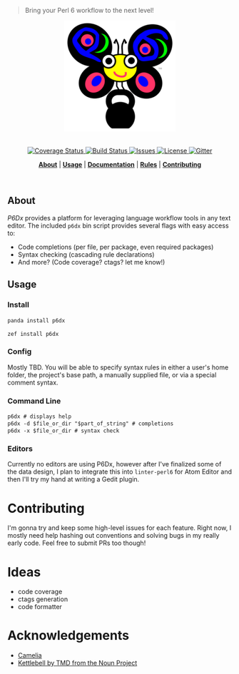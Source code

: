 > Bring your Perl 6 workflow to the next level!

<div align="center">
  <a href="http://github.com/madcapjake/p6dx">
    <img width=250px src="https://raw.githubusercontent.com/MadcapJake/p6dx/master/workout-camelia.png">
  </a>
</div>
<br>

<p align="center"><big>

</big></p>

<p align="center">

  <a href="https://coveralls.io/r/MadcapJake/p6dx">
    <img src="https://img.shields.io/coveralls/MadcapJake/p6dx.svg"
         alt="Coverage Status">
  </a>

  <a href="https://travis-ci.org/MadcapJake/p6dx">
    <img src="https://img.shields.io/travis/MadcapJake/p6dx.svg"
         alt="Build Status">
  </a>

  <a href="https://github.com/MadcapJake/p6dx/issues">
    <img src="https://img.shields.io/github/issues/MadcapJake/p6dx.svg"
         alt="Issues">
  </a>

  <a href="https://github.com/MadcapJake/p6dx/blob/master/LICENSE">
    <img src="https://img.shields.io/github/license/MadcapJake/p6dx.svg"
         alt="License">
  </a>

  <a href="https://gitter.im/MadcapJake/p6dx">
    <img src="https://img.shields.io/gitter/room/MadcapJake/p6dx.svg"
         alt="Gitter">
  </a>
</p>

<p align="center">
  <b><a href="#about">About</a></b>
  |
  <b><a href="#usage">Usage</a></b>
  |
  <b><a href="/docs/README.md">Documentation</a></b>
  |
  <b><a href="https://github.com/MadcapJake/p6dx/wiki#rules">Rules</a></b>
  |
  <b><a href="#contributing">Contributing</a></b>

</p>

<br>


## About

_P6Dx_ provides a platform for leveraging language workflow tools in any text editor.  The included `p6dx` bin script provides several flags with easy access to:

  * Code completions (per file, per package, even required packages)
  * Syntax checking (cascading rule declarations)
  * And more? (Code coverage? ctags? let me know!)

## Usage
### Install

```
panda install p6dx
```
```
zef install p6dx
```
### Config

Mostly TBD.  You will be able to specify syntax rules in either a user's home folder, the project's base path, a manually supplied file, or via a special comment syntax.

### Command Line
```shell
p6dx # displays help
p6dx -d $file_or_dir "$part_of_string" # completions
p6dx -x $file_or_dir # syntax check
```

### Editors

Currently no editors are using P6Dx, however after I've finalized some of the data design, I plan to integrate this into `linter-perl6` for Atom Editor and then I'll try my hand at writing a Gedit plugin.

# Contributing

I'm gonna try and keep some high-level issues for each feature.  Right now, I mostly need help hashing out conventions and solving bugs in my really early code.  Feel free to submit PRs too though!

# Ideas

  * code coverage
  * ctags generation
  * code formatter

# Acknowledgements

* [Camelia](https://github.com/perl6/mu/blob/master/misc/camelia.txt)
* [Kettlebell by TMD from the Noun Project](https://thenounproject.com/term/kettlebell/253682)

